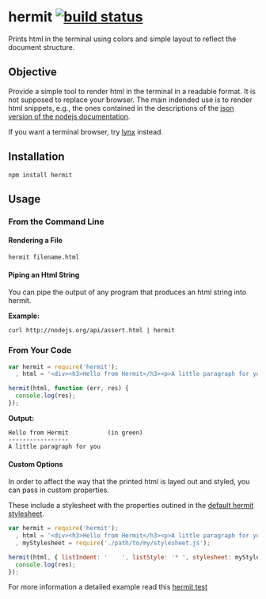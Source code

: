 # hermit [![build status](https://secure.travis-ci.org/thlorenz/hermit.png)](http://next.travis-ci.org/thlorenz/hermit)

Prints html in the terminal using colors and simple layout to reflect the document structure.

## Objective

Provide a simple tool to render html in the terminal in a readable format. It is not supposed to replace your browser.
The main indended use is to render html snippets,  e.g., the ones contained in the descriptions of the [json version of
the nodejs documentation](http://nodejs.org/api/assert.json).

If you want a terminal browser, try [lynx](http://lynx.browser.org/) instead.

## Installation

    npm install hermit

## Usage

### From the Command Line

#### Rendering a File

    hermit filename.html

#### Piping an Html String

You can pipe the output of any program that produces an html string into hermit.

**Example:**

    curl http://nodejs.org/api/assert.html | hermit

### From Your Code 

```js
var hermit = require('hermit');
  , html = '<div><h3>Hello from Hermit</h3><p>A little paragraph for you</p></div>';

hermit(html, function (err, res) {
  console.log(res); 
});
```

**Output:**

```
Hello from Hermit           (in green)
-----------------
A little paragraph for you
```

#### Custom Options 

In order to affect the way that the printed html is layed out and styled, you can pass in custom properties.

These include a stylesheet with the properties outined in the [default hermit
stylesheet](https://github.com/thlorenz/hermit/blob/master/lib/stylesheet.js).

```js
var hermit = require('hermit');
  , html = '<div><h3>Hello from Hermit</h3><p>A little paragraph for you</p></div>';
  , myStylesheet = require('./path/to/my/stylesheet.js');

hermit(html, { listIndent: '    ', listStyle: '* ', stylesheet: myStylesheet }, function (err, res) {
  console.log(res); 
});
```

For more information a detailed example read this [hermit test](https://github.com/thlorenz/hermit/blob/master/test/hermit.js#L11-L51)
